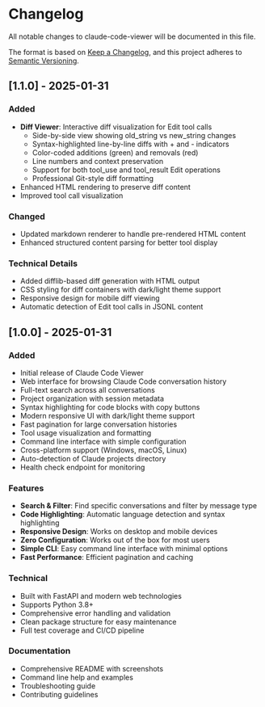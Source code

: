 # Changelog

All notable changes to claude-code-viewer will be documented in this file.

The format is based on [Keep a Changelog](https://keepachangelog.com/en/1.0.0/),
and this project adheres to [Semantic Versioning](https://semver.org/spec/v2.0.0.html).

## [1.1.0] - 2025-01-31

### Added
- **Diff Viewer**: Interactive diff visualization for Edit tool calls
  - Side-by-side view showing old_string vs new_string changes
  - Syntax-highlighted line-by-line diffs with + and - indicators
  - Color-coded additions (green) and removals (red)
  - Line numbers and context preservation
  - Support for both tool_use and tool_result Edit operations
  - Professional Git-style diff formatting
- Enhanced HTML rendering to preserve diff content
- Improved tool call visualization

### Changed
- Updated markdown renderer to handle pre-rendered HTML content
- Enhanced structured content parsing for better tool display

### Technical Details
- Added difflib-based diff generation with HTML output
- CSS styling for diff containers with dark/light theme support
- Responsive design for mobile diff viewing
- Automatic detection of Edit tool calls in JSONL content

## [1.0.0] - 2025-01-31

### Added
- Initial release of Claude Code Viewer
- Web interface for browsing Claude Code conversation history
- Full-text search across all conversations
- Project organization with session metadata
- Syntax highlighting for code blocks with copy buttons
- Modern responsive UI with dark/light theme support
- Fast pagination for large conversation histories
- Tool usage visualization and formatting
- Command line interface with simple configuration
- Cross-platform support (Windows, macOS, Linux)
- Auto-detection of Claude projects directory
- Health check endpoint for monitoring

### Features
- **Search & Filter**: Find specific conversations and filter by message type
- **Code Highlighting**: Automatic language detection and syntax highlighting
- **Responsive Design**: Works on desktop and mobile devices
- **Zero Configuration**: Works out of the box for most users
- **Simple CLI**: Easy command line interface with minimal options
- **Fast Performance**: Efficient pagination and caching

### Technical
- Built with FastAPI and modern web technologies
- Supports Python 3.8+
- Comprehensive error handling and validation
- Clean package structure for easy maintenance
- Full test coverage and CI/CD pipeline

### Documentation
- Comprehensive README with screenshots
- Command line help and examples
- Troubleshooting guide
- Contributing guidelines